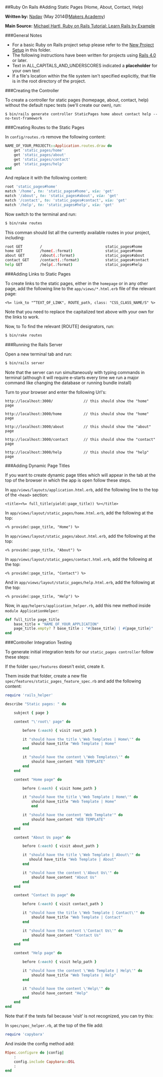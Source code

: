 ##Ruby On Rails 
#Adding Static Pages (Home, About, Contact, Help)

__Written by:__ [Nadav](https://github.com/nadavmatalon)
(May 2014@[Makers Academy](http://www.makersacademy.com/))


__Main Source:__ [Michael Hartl, Ruby on Rails Tutorial: Learn Rails by Example](http://www.railstutorial.org/book/)


###General Notes

* For a basic Ruby on Rails project setup please refer to the [New Project Setup](./ror_new_project_setup.md) 
in this folder.
* The following instructions have been written for projects using 
[Rails 4.0](http://rubyonrails.org/) or later.
* Text in ALL_CAPITALS_AND_UNDERSCORES indicated a __placeholder__ for your own text 
* If a file's location within the file system isn't specified explicitly, that file is 
in the root directory of the project.


###Creating the Controller

To create a controller for static pages (homepage, about, contact, help) without the 
default rspec tests (we'll create our own), run:

```
$ bin/rails generate controller StaticPages home about contact help --no-test-framework
```

###Creating Routes to the Static Pages

In `config/routes.rb` remove the following content:

```ruby
NAME_OF_YOUR_PROJECTt::Application.routes.draw do
    get 'static_pages/home'
    get 'static_pages/about'
	get 'static_pages/contact'
	get 'static_pages/help'
end
```

And replace it with the following content:

```ruby
root 'static_pages#home'
match '/home', to: 'static_pages#home', via: 'get'
match '/about', to: 'static_pages#about', via: 'get'
match '/contact', to: 'static_pages#contact', via: 'get'
match '/help', to: 'static_pages#help', via: 'get'
```

Now switch to the terminal and run:

```bash
$ bin/rake routes
```

This comman should list all the currently available routes in your project, including:

```bash
root GET        /                             static_pages#home
home GET        /home(.:format)               static_pages#home
about GET       /about(.:format)              static_pages#about
contact GET     /contact(.:format)            static_pages#contact
help GET        /help(.:format)               static_pages#help
```

###Adding Links to Static Pages

To create links to the static pages, either in the `homepage` or in any other page, 
add the following line to the `app/views/*.html.erb` file of the relevant page:

```erb
<%= link_to "“TEXT_OF_LINK", ROUTE_path, class: "CSS_CLASS_NAME/S" %>
```

Note that you need to replace the capitalized text above with your own for the links to work.

Now, to To find the relevant [ROUTE] designators, run:

```bash
$ bin/rake routes
```

###Running the Rails Server

Open a new terminal tab and run:

```bash
$ bin/rails server
```

Note that the server can run simultaneously with typing commands in terminal 
(although it will require e-starts every time we run a major command like 
changing the database or running bundle install)

Turn to your browser and enter the following Url's:

```
http://localhost:3000/				// this should show the "home" page

http://localhost:3000/home			// this should show the "home" page

http://localhost:3000/about			// this should show the "about" page

http://localhost:3000/contact		// this should show the "contact" page

http://localhost:3000/help			// this should show the "help" page
```


###Adding Dynamic Page Titles

If you want to create dynamic page titles which will appear in the tab at the top of the 
browser in which the app is open follow these steps.

In `app/views/layouts/application.html.erb`, add the following line to the top of the `<head>` section:

```erb
<title><%= full_title(yield(:page_title)) %></title>
```

In `app/views/layout/static_pages/home.html.erb`, add the following at the top:

```erb
<% provide(:page_title, "Home") %>
```
		
In `app/views/layout/static_pages/about.html.erb`, add the following at the top:

```erb
<% provide(:page_title, "About") %>
```

In `app/views/layout/static_pages/contact.html.erb`, add the following at the top:

```erb
<% provide(:page_title, "Contact") %>
```

And in `app/views/layout/static_pages/help.html.erb`, add the following at the top:

```erb
<% provide(:page_title, "Help") %>
```

Now, in `app/helpers/application_helper.rb`, add this new method inside `module ApplicationHelper`:

```ruby
def full_title page_title
    base_title = "NAME_OF_YOUR_APPLICATION"
    page_title.empty? ? base_title : "#{base_title} | #{page_title}"
end
```

###Controller Integration Testing

To generate initial integration tests for our `static_pages controller` follow these steps:

If the folder `spec/features` doesn't exist, create it.

Them inside that folder, create a new file `spec/features/static_pages_feature_spec.rb` 
and add the following content:

```ruby	
require 'rails_helper'

describe "Static pages: " do

    subject { page }

    context "\'root\' page" do

        before (:each) { visit root_path }

        it "should have the title \'Web Templates | Home\'" do
            should have_title "Web Template | Home"
        end

        it "should have the content \'Web Templates\'" do
            should have_content "WEB TEMPLATE"
        end
    end

	context "Home page" do

	    before (:each) { visit home_path }

        it "should have the title \'Web Template | Home\'" do
            should have_title "Web Template | Home"
            end

        it "should have the content 'Web Template'" do
            should have_content "WEB TEMPLATE"
        end
	end

    context "About Us page" do

        before (:each) { visit about_path }

        it "should have the title \'Web Template | About\'" do
           should have_title "Web Template | About"
        end

        it "should have the content \'About Us\'" do
            should have_content "About Us"
        end
    end

    context "Contact Us page" do

        before (:each) { visit contact_path }

        it "should have the title \'Web Template | Contact\'" do
            should have_title "Web Template | Contact"
        end

        it "should have the content \'Contact Us\'" do
            should have_content "Contact Us"
        end
    end

    context "Help page" do

        before (:each) { visit help_path }

        it "should have the content \'Web Template | Help\'" do
            should have_title "Web Template | Help"
        end

        it "should have the content \'Help\'" do
            should have_content "Help"
        end
    end
end
```

Note that if the tests fail because ‘visit’ is not recognized, you can try this:

In `spec/spec_helper.rb`, at the top of the file add:

```ruby
require 'capybara' 
```

And inside the config method add:

```ruby
RSpec.configure do |config|
    :
    config.include Capybara::DSL
    :
end
```



